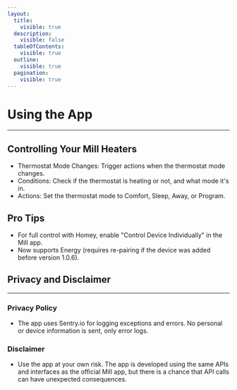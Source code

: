 ```yaml
---
layout:
  title:
    visible: true
  description:
    visible: false
  tableOfContents:
    visible: true
  outline:
    visible: true
  pagination:
    visible: true
---
```


# Using the App

***

## **Controlling Your Mill Heaters**

* Thermostat Mode Changes: Trigger actions when the thermostat mode changes.
* Conditions: Check if the thermostat is heating or not, and what mode it's in.
* Actions: Set the thermostat mode to Comfort, Sleep, Away, or Program.

## **Pro Tips**

* For full control with Homey, enable "Control Device Individually" in the Mill app.
* Now supports Energy (requires re-pairing if the device was added before version 1.0.6).

## Privacy and Disclaimer

***

### **Privacy Policy**

* The app uses Sentry.io for logging exceptions and errors. No personal or device information is sent, only error logs.

### **Disclaimer**

* Use the app at your own risk. The app is developed using the same APIs and interfaces as the official Mill app, but there is a chance that API calls can have unexpected consequences.
